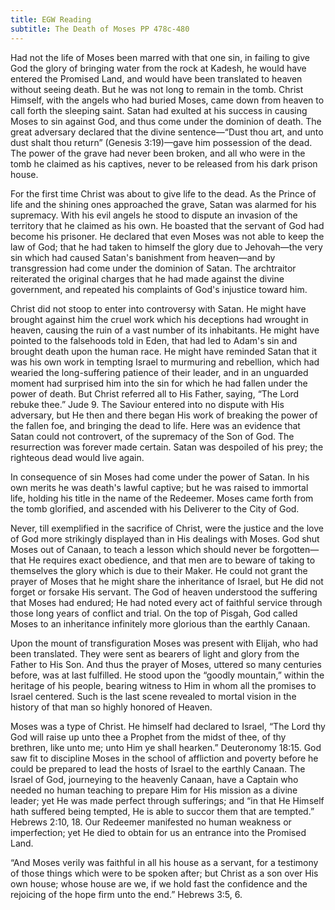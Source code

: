 ```yaml
---
title: EGW Reading
subtitle: The Death of Moses PP 478c-480
---
```


Had not the life of Moses been marred with that one sin, in failing to give God the glory of bringing water from the rock at Kadesh, he would have entered the Promised Land, and would have been translated to heaven without seeing death. But he was not long to remain in the tomb. Christ Himself, with the angels who had buried Moses, came down from heaven to call forth the sleeping saint. Satan had exulted at his success in causing Moses to sin against God, and thus come under the dominion of death. The great adversary declared that the divine sentence—“Dust thou art, and unto dust shalt thou return” (Genesis 3:19)—gave him possession of the dead. The power of the grave had never been broken, and all who were in the tomb he claimed as his captives, never to be released from his dark prison house.

For the first time Christ was about to give life to the dead. As the Prince of life and the shining ones approached the grave, Satan was alarmed for his supremacy. With his evil angels he stood to dispute an invasion of the territory that he claimed as his own. He boasted that the servant of God had become his prisoner. He declared that even Moses was not able to keep the law of God; that he had taken to himself the glory due to Jehovah—the very sin which had caused Satan's banishment from heaven—and by transgression had come under the dominion of Satan. The archtraitor reiterated the original charges that he had made against the divine government, and repeated his complaints of God's injustice toward him.

Christ did not stoop to enter into controversy with Satan. He might have brought against him the cruel work which his deceptions had wrought in heaven, causing the ruin of a vast number of its inhabitants. He might have pointed to the falsehoods told in Eden, that had led to Adam's sin and brought death upon the human race. He might have reminded Satan that it was his own work in tempting Israel to murmuring and rebellion, which had wearied the long-suffering patience of their leader, and in an unguarded moment had surprised him into the sin for which he had fallen under the power of death. But Christ referred all to His Father, saying, “The Lord rebuke thee.” Jude 9. The Saviour entered into no dispute with His adversary, but He then and there began His work of breaking the power of the fallen foe, and bringing the dead to life. Here was an evidence that Satan could not controvert, of the supremacy of the Son of God. The resurrection was forever made certain. Satan was despoiled of his prey; the righteous dead would live again.

In consequence of sin Moses had come under the power of Satan. In his own merits he was death's lawful captive; but he was raised to immortal life, holding his title in the name of the Redeemer. Moses came forth from the tomb glorified, and ascended with his Deliverer to the City of God.

Never, till exemplified in the sacrifice of Christ, were the justice and the love of God more strikingly displayed than in His dealings with Moses. God shut Moses out of Canaan, to teach a lesson which should never be forgotten—that He requires exact obedience, and that men are to beware of taking to themselves the glory which is due to their Maker. He could not grant the prayer of Moses that he might share the inheritance of Israel, but He did not forget or forsake His servant. The God of heaven understood the suffering that Moses had endured; He had noted every act of faithful service through those long years of conflict and trial. On the top of Pisgah, God called Moses to an inheritance infinitely more glorious than the earthly Canaan.

Upon the mount of transfiguration Moses was present with Elijah, who had been translated. They were sent as bearers of light and glory from the Father to His Son. And thus the prayer of Moses, uttered so many centuries before, was at last fulfilled. He stood upon the “goodly mountain,” within the heritage of his people, bearing witness to Him in whom all the promises to Israel centered. Such is the last scene revealed to mortal vision in the history of that man so highly honored of Heaven.

Moses was a type of Christ. He himself had declared to Israel, “The Lord thy God will raise up unto thee a Prophet from the midst of thee, of thy brethren, like unto me; unto Him ye shall hearken.” Deuteronomy 18:15. God saw fit to discipline Moses in the school of affliction and poverty before he could be prepared to lead the hosts of Israel to the earthly Canaan. The Israel of God, journeying to the heavenly Canaan, have a Captain who needed no human teaching to prepare Him for His mission as a divine leader; yet He was made perfect through sufferings; and “in that He Himself hath suffered being tempted, He is able to succor them that are tempted.” Hebrews 2:10, 18. Our Redeemer manifested no human weakness or imperfection; yet He died to obtain for us an entrance into the Promised Land.

“And Moses verily was faithful in all his house as a servant, for a testimony of those things which were to be spoken after; but Christ as a son over His own house; whose house are we, if we hold fast the confidence and the rejoicing of the hope firm unto the end.” Hebrews 3:5, 6.